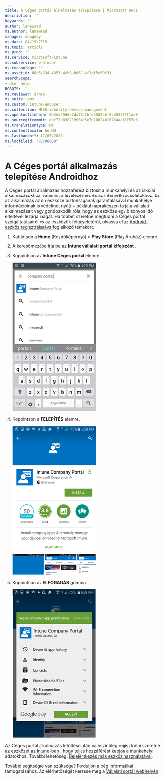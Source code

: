 ```yaml
---
title: A Céges portál alkalmazás telepítése | Microsoft Docs
description: ''
keywords: ''
author: lenewsad
ms.author: lanewsad
manager: dougeby
ms.date: 04/19/2019
ms.topic: article
ms.prod: ''
ms.service: microsoft-intune
ms.subservice: end-user
ms.technology: ''
ms.assetid: 68e5a234-4353-4cb9-b869-4f2af5e59f31
searchScope:
- User help
ROBOTS: ''
ms.reviewer: arnab
ms.suite: ems
ms.custom: intune-enduser
ms.collection: M365-identity-device-management
ms.openlocfilehash: 0e4ed29d6a2da79b7bfd3502ebf8ce53259f1ae6
ms.sourcegitcommit: ebf72b038219904d6e7d20024b107f4aa68f57e6
ms.translationtype: MT
ms.contentlocale: hu-HU
ms.lasthandoff: 12/05/2019
ms.locfileid: "72506068"
---
```

# <a name="install-the-company-portal-app-for-android"></a>A Céges portál alkalmazás telepítése Androidhoz

A Céges portál alkalmazás hozzáférést biztosít a munkahelyi és az iskolai alkalmazásokhoz, valamint a levelezéshez és az internetkapcsolatokhoz. Ez az alkalmazás az ön eszköze biztonságának garantálásával munkahelye információinak is védelmet nyújt − például naprakészen tarja a vállalati alkalmazásait vagy gondoskodik róla, hogy az eszköze egy bizonyos idő elteltével lezárja magát. Ha többet szeretne megtudni a Céges portál szolgáltatásairól és az eszközök felügyeletéről, olvassa el az [Android-eszköz regisztrálásával](why-enroll-android-device.md)foglalkozó témakört.  

1. Kattintson a **Home** (Kezdőképernyő) > **Play Store** (Play Áruház) elemre.

2. A keresőmezőbe írja be az **Intune vállalati portál** **kifejezést** .  

3. Koppintson az **Intune Céges portál** elemre.

    ![android-search-company-portal](./media/and-cpinstall-1-search-cp.png)

4. Koppintson a **TELEPÍTÉS** elemre.

    ![android-install-company-portal](./media/and-cpinstall-2-install.png)

5. Koppintson az **ELFOGADÁS** gombra.

    ![android-accept-company-portal-terms](./media/and-cpinstall-3-cp-accept.png)

Az Céges portál alkalmazás letöltése után valószínűleg regisztrálni szeretné az [eszközét az Intune-ban](enroll-device-android-company-portal.md) , hogy teljes hozzáférést kapjon a munkahelyi adatokhoz. További lehetőség: [Bejelentkezés más eszköz használatával](https://docs.microsoft.com/intune-user-help/sign-in-to-the-company-portal#sign-in-from-another-device).  

További segítségre van szüksége? Forduljon a cég informatikai támogatásához. Az elérhetőségét keresse meg a [Vállalati portál webhelyén](https://go.microsoft.com/fwlink/?linkid=2010980).
